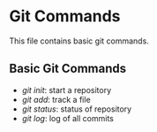 # Git Commands

This file contains basic git commands.

## Basic Git Commands

- *git init*: start a repository
- *git add*: track a file
- *git status*: status of repository
- *git log*: log of all commits
